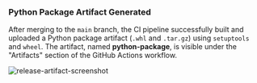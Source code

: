 
### Python Package Artifact Generated

After merging to the `main` branch, the CI pipeline successfully built and uploaded a Python package artifact (`.whl` and `.tar.gz`) using `setuptools` and `wheel`. The artifact, named **python-package**, is visible under the "Artifacts" section of the GitHub Actions workflow.

![release-artifact-screenshot](https://github.com/user-attachments/assets/de5731fe-f13b-4227-ad35-ae3a98b91211)
